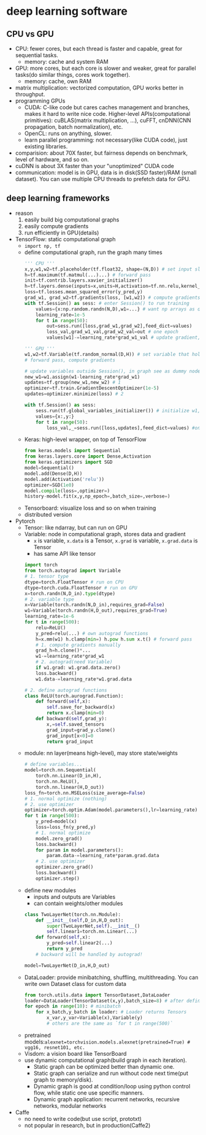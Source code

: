 # deep learning software

## CPU vs GPU
- CPU: fewer cores, but each thread is faster and capable, great for sequential tasks.
    - memory: cache and system RAM
- GPU: more cores, but each core is slower and weaker, great for parallel tasks(do similar things, cores work together).
    - memory: cache, own RAM
- matrix multiplication: vectorized computation, GPU works better in throughput.
- programming GPUs
    - CUDA: C-like code but cares caches management and branches, makes it hard to write nice code. Higher-level APIs(computational primitives): cuBLAS(matrix multiplication, ...), cuFFT, cnDNN(CNN propagation, batch normalization), etc.
    - OpenCL: runs on anything, slower.
    - learn parallel programming: not necessary(like CUDA code), just existing libraries.
- comparision: about 70X faster, but fairness depends on benchmark, level of hardware, and so on.
- cuDNN is about 3X faster than your "unoptimized" CUDA code
- communication: model is in GPU, data is in disk(SSD faster)/RAM (small dataset). You can use multiple CPU threads to prefetch data for GPU.

## deep learning frameworks
- reason
    1. easily build big computational graphs
    2. easily compute gradients
    3. run efficiently in GPU(details)
- TensorFlow: static computational graph
    - `import np, tf`
    - define computational graph, run the graph many times
        ```py
        ''' CPU '''
        x,y,w1,w2=tf.placeholder(tf.float32, shape=(N,D)) # set input slots
        h=tf.maximum(tf.matmul(...)...) # forward pass
        init=tf.contrib.layers.xavier_initializer()
        h=tf.layers.dense(inputs=x,units=H,activation=tf.nn.relu,kernel_initializer=init)
        loss=tf.losses.mean_squared_error(y_pred,y)
        grad_w1, grad_w2=tf.gradients(loss, [w1,w2]) # compute gradients
        with tf.Session() as sess: # enter Session() to run training
            values={x:np.random.randn(N,D),w1=...} # want np arrays as data
            learning_rate=1e-5
            for t in range(50):
                out=sess.run([loss,grad_w1,grad_w2],feed_dict=values)
                loss_val,grad_w1_val,grad_w2_val=out # one epoch
                values[w1]-=learning_rate*grad_w1_val # update gradient, same as w2

        ''' GPU '''
        w1,w2=tf.Variable(tf.random_normal(D,H)) # set variable that holds in graph(GPU doesn't need transform to numpy by CPU)
        # forward pass, compute gradients

        # update variables outside Session(), in graph see as dummy node.
        new_w1=w1.assign(w1-learning_rate*grad_w1)
        updates=tf.group(new_w1,new_w2) # 1
        optimizer=tf.train.GradientDescentOptimizer(1e-5)
        updates=optimizer.minimize(loss) # 2

        with tf.Session() as sess:
            sess.run(tf.global_variables_initializer()) # initialize w1,w2
            values={x:,y:}
            for t in range(50):
                loss_val,_=sess.run([loss,updates],feed_dict=values) #only input x,y because w1,w2 exists in graph
        ```
    - Keras: high-level wrapper, on top of TensorFlow
        ```py
        from keras.models import Sequential
        from keras.layers.core import Dense,Activation
        from keras.optimizers import SGD
        model=Sequential()
        model.add(Dense(D,H))
        model.add(Activation('relu'))
        optimizer=SGD(1e0)
        model.compile(loss=,optimizer=)
        history-model.fit(x,y,np_epoch=,batch_size=,verbose=)
        ```
    - Tensorboard: visualize loss and so on when training
    - distributed version
- Pytorch
    - Tensor: like ndarray, but can run on GPU
    - Variable: node in computational graph, stores data and gradient
        - `x` is variable, `x.data` is a Tensor, `x.grad` is variable, `x.grad.data` is Tensor
        - has same API like tensor
        ```py
        import torch
        from torch.autograd import Variable
        # 1. tensor type
        dtype=torch.FloatTensor # run on CPU
        dtype=torch.cuda.FloatTensor # run on GPU
        x=torch.randn(N,D_in).type(dtype)
        # 2. variable type
        x=Variable(torch.randn(N,D_in),requires_grad=False)
        w1=Variable(torch.randn(H,D_out),requires_grad=True)
        learning_rate=1e-6
        for t in range(500):
            relu=ReLU()
            y_pred=relu(...) # own autograd functions
            h=x.mm(w1) h.clamp(min=) h.pow h.sum x.t() # forward pass
            # 1. compute gradients manually
            grad_h=h.clone()*...
            w1-=learning_rate*grad_w1
            # 2. autograd(need Variable)
            if w1.grad: w1.grad.data.zero()
            loss.backward()
            w1.data-=learning_rate*w1.grad.data

        # 2. define autograd functions
        class ReLU(torch.aurograd.Function):
            def forward(self,x):
                self.save_for_backward(x)
                return x.clamp(min=0)
            def backward(self,grad_y):
                x,=self.saved_tensors
                grad_input=grad_y.clone()
                grad_input[x<0]=0
                return grad_input
        ```
    - module: nn layer(means high-level), may store state/weights
        ```py
        # define variables...
        model=torch.nn.Sequential(
            torch.nn.Linear(D_in,H),
            torch.nn.ReLU(),
            torch.nn.linear(H,D_out))
        loss_fn=torch.nn.MSELoss(size_average=False)
        # 1. normal optimize (nothing)
        # 2. use optimizer
        optimizer=torch.optim.Adam(model.parameters(),lr=learning_rate)
        for t in range(500):
            y_pred=model(x)
            loss=loss_fn(y_pred,y)
            # 1. normal optimize
            model.zero_grad()
            loss.backward()
            for param in model.parameters():
                param.data-=learning_rate*param.grad.data
            # 2. use optimizer
            optimizer.zero_grad()
            loss.backward()
            optimizer.step()
        ```
    - define new modules
        - inputs and outputs are Variables
        - can contain weights/other modules
        ```py
        class TwoLayerNet(torch.nn.Module):
            def __init__(self,D_in,H,D_out):
                super(TwoLayerNet,self).__init__()
                self.linear1=torch.nn.Linear(...)
            def forward(self,x):
                y_pred=self.linear2(...)
                return y_pred
            # backward will be handled by autograd!

        model=TwoLayerNet(D_in,H,D_out)
        ```
    - DataLoader: provide minibatching, shuffling, multithreading. You can write own Dataset class for custom data
        ```py
        from torch.utils.data import TensorDataset,DataLoader
        loader=DataLoader(TensorDataset(x,y),batch_size=8) # after define x,y
        for epoch in range(10): # minibatch
            for x_batch,y_batch in loader: # Loader returns Tensors
                x_var,y_var=Variable(x),Variable(y)
                # others are the same as `for t in range(500)`
        ```
    - pretrained models:`alexnet=torchvision.models.alexnet(pretrained=True) # vgg16, resnet101, etc.`
    - Visdom: a vision board like TensorBoard
    - use dynamic computational graph(build graph in each iteration).
        - Static graph can be optimized better than dynamic one.
        - Static graph can serialize and run without code next time(put graph to memory/disk).
        - Dynamic graph is good at condition/loop using python control flow, while static one use specific manners.
        - Dynamic graph application: recurrent networks, recursive networks, modular networks
- Caffe
    - no need to write code(but use script, prototxt)
    - not popular in research, but in production(Caffe2)
